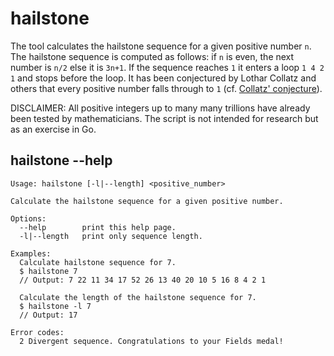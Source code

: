 # hailstone

The tool calculates the hailstone sequence for a given positive number `n`. The
hailstone sequence is computed as follows: if `n` is even, the next number is
`n/2` else it is `3n+1`. If the sequence reaches `1` it enters a loop `1 4 2 1`
and stops before the loop. It has been conjectured by Lothar Collatz and others
that every positive number falls through to `1` (cf. [Collatz' conjecture](https://en.wikipedia.org/wiki/Collatz_conjecture)).

DISCLAIMER: All positive integers up to many many trillions have already been
tested by mathematicians. The script is not intended for research but as an
exercise in Go.

## hailstone --help
```
Usage: hailstone [-l|--length] <positive_number>

Calculate the hailstone sequence for a given positive number.

Options:
  --help        print this help page.
  -l|--length   print only sequence length.

Examples:
  Calculate hailstone sequence for 7.
  $ hailstone 7
  // Output: 7 22 11 34 17 52 26 13 40 20 10 5 16 8 4 2 1

  Calculate the length of the hailstone sequence for 7.
  $ hailstone -l 7
  // Output: 17

Error codes:
  2 Divergent sequence. Congratulations to your Fields medal!
```
